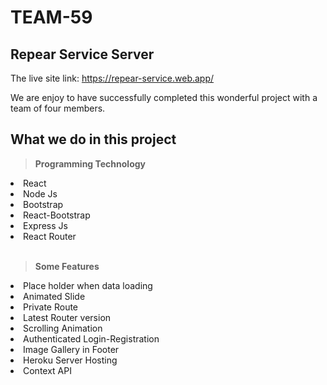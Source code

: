 # TEAM-59

## Repear Service Server

The live site link: https://repear-service.web.app/

We are enjoy to have successfully completed this wonderful project with a team of four members.

## What we do in this project
<b><blockquote> Programming Technology</blockquote></b>
<li>React</li>
<li>Node Js</li>
<li>Bootstrap</li>
<li>React-Bootstrap</li>
<li>Express Js</li>
<li>React Router</li>
<br/>
<b><blockquote> Some Features</blockquote></b>
<li>Place holder when data loading</li>
<li>Animated Slide</li>
<li>Private Route</li>
<li>Latest Router version</li>
<li>Scrolling Animation</li>
<li>Authenticated Login-Registration</li>
<li>Image Gallery in Footer</li>
<li>Heroku Server Hosting</li>
<li>Context API</li>